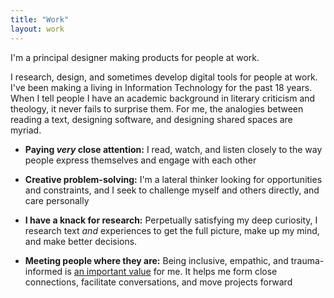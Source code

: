 ```yaml
---
title: "Work"
layout: work
---
```

I'm a principal designer making products for people at work.

I research, design, and sometimes develop digital tools for people at work. I've been making a living in Information Technology for the past 18 years. When I tell people I have an academic background in literary criticism and theology, it never fails to surprise them. For me, the analogies between reading a text, designing software, and designing shared spaces are myriad.

- **Paying _very_ close attention:** I read, watch, and listen closely to the way people express themselves and engage with each other

- **Creative problem-solving:** I'm a lateral thinker looking for opportunities and constraints, and I seek to challenge myself and others directly, and care personally

- **I have a knack for research:** Perpetually satisfying my deep curiosity, I research text _and_ experiences to get the full picture, make up my mind, and make better decisions.

- **Meeting people where they are:** Being inclusive, empathic, and trauma-informed is [an important value](/values/) for me. It helps me form close connections, facilitate conversations, and move projects forward
